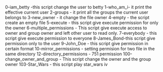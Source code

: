 0-iam_betty -this script change the user to betty
1-who_am_i- it print the effective current user
2-groups - it print all the groups the current user belongs to
3-new_owner - it change the file owner
4-empty - the script create an empty  file
5-execute - this script give execute permission for only the owner
6-multiple_permissions - This script give execute access to owner and group owner and left other user to read only.
7-everybody - this script give execute permission to everyone
8-James_Bond-this script give permission only to the user
9-John_Doe - this script give permission in certain format
10-mirror_permissions - setting permision for two file in the same directory
12-directory_permissions - 751 permission
100-change_owner_and_group - This script change the owner and the group owner
103-Star_Wars - this script play star_wars iv
